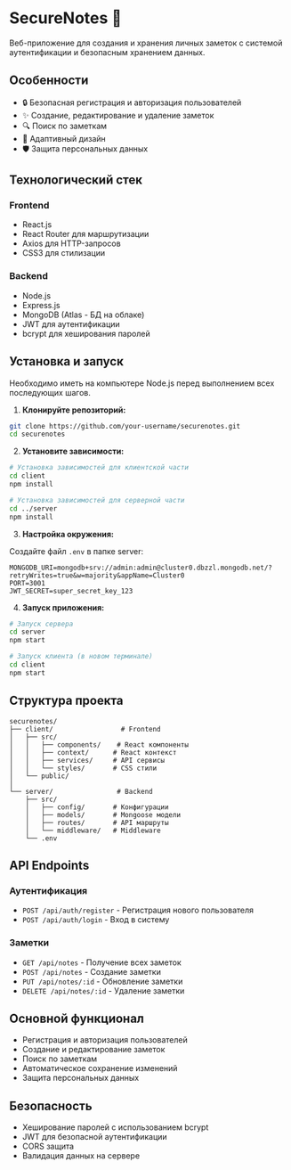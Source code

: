 # SecureNotes 📝

Веб-приложение для создания и хранения личных заметок с системой аутентификации и безопасным хранением данных.

## Особенности

- 🔒 Безопасная регистрация и авторизация пользователей
- ✨ Создание, редактирование и удаление заметок
- 🔍 Поиск по заметкам
- 📱 Адаптивный дизайн
- 🛡️ Защита персональных данных

## Технологический стек

### Frontend
- React.js
- React Router для маршрутизации
- Axios для HTTP-запросов
- CSS3 для стилизации

### Backend
- Node.js
- Express.js
- MongoDB (Atlas - БД на облаке)
- JWT для аутентификации
- bcrypt для хеширования паролей

## Установка и запуск
Необходимо иметь на компьютере Node.js перед выполнением всех последующих шагов.

1. **Клонируйте репозиторий:**
```bash
git clone https://github.com/your-username/securenotes.git
cd securenotes
```

2. **Установите зависимости:**
```bash
# Установка зависимостей для клиентской части
cd client
npm install

# Установка зависимостей для серверной части
cd ../server
npm install
```

3. **Настройка окружения:**

Создайте файл `.env` в папке server:
```env
MONGODB_URI=mongodb+srv://admin:admin@cluster0.dbzzl.mongodb.net/?retryWrites=true&w=majority&appName=Cluster0
PORT=3001
JWT_SECRET=super_secret_key_123
```

4. **Запуск приложения:**
```bash
# Запуск сервера
cd server
npm start

# Запуск клиента (в новом терминале)
cd client
npm start
```

## Структура проекта

```
securenotes/
├── client/                 # Frontend
│   ├── src/
│   │   ├── components/    # React компоненты
│   │   ├── context/      # React контекст
│   │   ├── services/     # API сервисы
│   │   └── styles/       # CSS стили
│   └── public/
│
└── server/                # Backend
    ├── src/
    │   ├── config/       # Конфигурации
    │   ├── models/       # Mongoose модели
    │   ├── routes/       # API маршруты
    │   └── middleware/   # Middleware
    └── .env
```

## API Endpoints

### Аутентификация
- `POST /api/auth/register` - Регистрация нового пользователя
- `POST /api/auth/login` - Вход в систему

### Заметки
- `GET /api/notes` - Получение всех заметок
- `POST /api/notes` - Создание заметки
- `PUT /api/notes/:id` - Обновление заметки
- `DELETE /api/notes/:id` - Удаление заметки

## Основной функционал

- Регистрация и авторизация пользователей
- Создание и редактирование заметок
- Поиск по заметкам
- Автоматическое сохранение изменений
- Защита персональных данных

## Безопасность

- Хеширование паролей с использованием bcrypt
- JWT для безопасной аутентификации
- CORS защита
- Валидация данных на сервере
